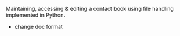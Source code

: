 Maintaining, accessing & editing a contact book using file handling implemented in Python.
- change doc format
